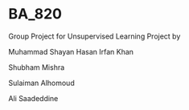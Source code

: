 # BA_820
Group Project for Unsupervised Learning
Project by 

Muhammad Shayan Hasan Irfan Khan

Shubham Mishra

Sulaiman Alhomoud

Ali Saadeddine
